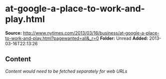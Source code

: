 # at-google-a-place-to-work-and-play.html

**Source:** http://www.nytimes.com/2013/03/16/business/at-google-a-place-to-work-and-play.html?pagewanted=all&_r=0
**Folder:** Unread
**Added:** 2013-03-16T22:13:26




## Content
*Content would need to be fetched separately for web URLs*
